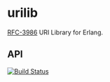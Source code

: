urilib
======
[RFC-3986](https://tools.ietf.org/html/rfc3986) URI Library for Erlang.

API
---

[![Build Status](https://travis-ci.org/gmr/urilib.svg?branch=master)](https://travis-ci.org/gmr/urilib)
